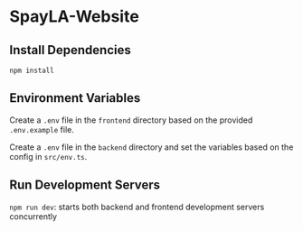 # SpayLA-Website

## Install Dependencies

`npm install`

## Environment Variables

Create a `.env` file in the `frontend` directory based on the provided `.env.example` file.

Create a `.env` file in the `backend` directory and set the variables based on the config in `src/env.ts`.

## Run Development Servers

`npm run dev`: starts both backend and frontend development servers concurrently
